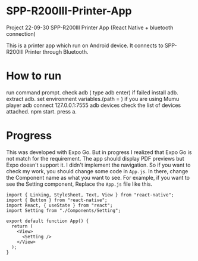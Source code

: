 # SPP-R200III-Printer-App
Project 22-09-30 SPP-R200III Printer App (React Native + bluetooth connection)

This is a printer app which run on Android device.
It connects to SPP-R200III Printer through Bluetooth.

# How to run
run command prompt.
check adb ( type adb enter)
	if failed
		install adb.
		extract adb.
		set environment variables.(path = )
if you are using Mumu player 
	adb connect 127.0.0.1:7555
adb devices
	check the list of devices attached.
npm start.
press a.

# Progress
This was developed with Expo Go.
But in progress I realized that Expo Go is not match for the requirement.
The app should display PDF previews but Expo doesn't support it.
I didn't implement the navigation.
So if you want to check my work, you should change some code in `App.js`.
In there, change the Component name as what you want to see.
For example, if you want to see the Setting component, 
Replace the `App.js` file like this.
```
import { Linking, StyleSheet, Text, View } from "react-native";
import { Button } from "react-native";
import React, { useState } from "react";
import Setting from "./Components/Setting";

export default function App() {
  return (
    <View>
      <Setting />
    </View>
  );
}
```
